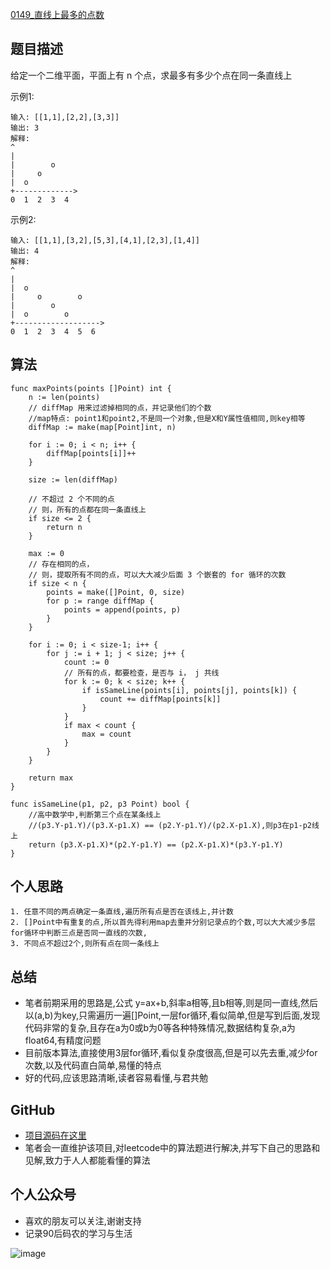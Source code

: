 [0149_直线上最多的点数](https://leetcode-cn.com/problems/max-points-on-a-line/description/)

## 题目描述
给定一个二维平面，平面上有 n 个点，求最多有多少个点在同一条直线上

示例1:
```
输入: [[1,1],[2,2],[3,3]]
输出: 3
解释:
^
|
|        o
|     o
|  o
+------------->
0  1  2  3  4
```

示例2:
```
输入: [[1,1],[3,2],[5,3],[4,1],[2,3],[1,4]]
输出: 4
解释:
^
|
|  o
|     o        o
|        o
|  o        o
+------------------->
0  1  2  3  4  5  6
```

## 算法

```Golang
func maxPoints(points []Point) int {
	n := len(points)
	// diffMap 用来过滤掉相同的点，并记录他们的个数
	//map特点: point1和point2,不是同一个对象,但是X和Y属性值相同,则key相等
	diffMap := make(map[Point]int, n)

	for i := 0; i < n; i++ {
		diffMap[points[i]]++
	}

	size := len(diffMap)

	// 不超过 2 个不同的点
	// 则，所有的点都在同一条直线上
	if size <= 2 {
		return n
	}

	max := 0
	// 存在相同的点，
	// 则，提取所有不同的点，可以大大减少后面 3 个嵌套的 for 循环的次数
	if size < n {
		points = make([]Point, 0, size)
		for p := range diffMap {
			points = append(points, p)
		}
	}

	for i := 0; i < size-1; i++ {
		for j := i + 1; j < size; j++ {
			count := 0
			// 所有的点，都要检查，是否与 i， j 共线
			for k := 0; k < size; k++ {
				if isSameLine(points[i], points[j], points[k]) {
					count += diffMap[points[k]]
				}
			}
			if max < count {
				max = count
			}
		}
	}

	return max
}

func isSameLine(p1, p2, p3 Point) bool {
	//高中数学中,判断第三个点在某条线上
	//(p3.Y-p1.Y)/(p3.X-p1.X) == (p2.Y-p1.Y)/(p2.X-p1.X),则p3在p1-p2线上
	return (p3.X-p1.X)*(p2.Y-p1.Y) == (p2.X-p1.X)*(p3.Y-p1.Y)
}
```

## 个人思路

```
1. 任意不同的两点确定一条直线,遍历所有点是否在该线上,并计数
2. []Point中有重复的点,所以首先得利用map去重并分别记录点的个数,可以大大减少多层for循环中判断三点是否同一直线的次数,
3. 不同点不超过2个,则所有点在同一条线上
```

## 总结
- 笔者前期采用的思路是,公式 y=ax+b,斜率a相等,且b相等,则是同一直线,然后以(a,b)为key,只需遍历一遍[]Point,一层for循环,看似简单,但是写到后面,发现代码非常的复杂,且存在a为0或b为0等各种特殊情况,数据结构复杂,a为float64,有精度问题
- 目前版本算法,直接使用3层for循环,看似复杂度很高,但是可以先去重,减少for次数,以及代码直白简单,易懂的特点
- 好的代码,应该思路清晰,读者容易看懂,与君共勉

## GitHub
- [项目源码在这里](https://github.com/TomorrowWu/dataStructures-algorithm/tree/master/leetcode)
- 笔者会一直维护该项目,对leetcode中的算法题进行解决,并写下自己的思路和见解,致力于人人都能看懂的算法

## 个人公众号
- 喜欢的朋友可以关注,谢谢支持
- 记录90后码农的学习与生活

![image](https://upload-images.jianshu.io/upload_images/5815624-4a8b49cfbaf037dd.jpg?imageMogr2/auto-orient/strip%7CimageView2/2/w/1240)
